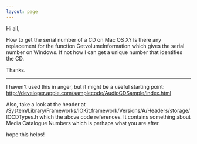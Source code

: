 ```yaml
---
layout: page
---
```


Hi all,

How to get the serial number of a CD on Mac OS X? Is there any 
replacement for the function GetvolumeInformation which gives the 
serial number on Windows. If not how I can get a unique number that 
identifies the CD.

Thanks.

----

I haven't used this in anger, but it might be a useful starting point: http://developer.apple.com/samplecode/AudioCDSample/index.html

Also, take a look at the header at /System/Library/Frameworks/IOKit.framework/Versions/A/Headers/storage/IOCDTypes.h which the above code references. It contains something about Media Catalogue Numbers which is perhaps what you are after.

hope this helps!
